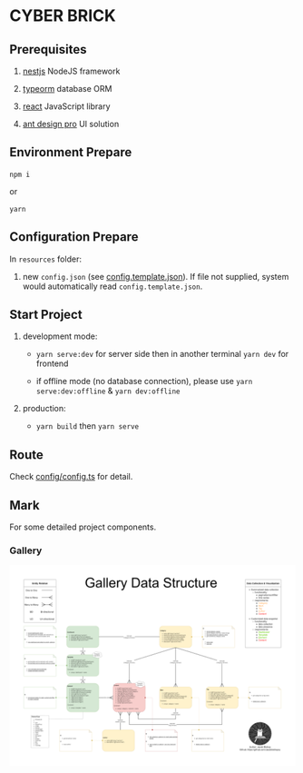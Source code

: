 # CYBER BRICK

## Prerequisites

1. [nestjs](https://nestjs.com/) NodeJS framework

2. [typeorm](https://typeorm.io/) database ORM

3. [react](https://reactjs.org/) JavaScript library

4. [ant design pro](https://beta-pro.ant.design/) UI solution

## Environment Prepare

```
npm i
```
or
```
yarn
```

## Configuration Prepare

In `resources` folder:

1. new `config.json` (see [config.template.json](server/resources/config.template.json)). 
If file not supplied, system would automatically read `config.template.json`.

## Start Project

1. development mode: 

    * `yarn serve:dev` for server side then in another terminal `yarn dev` for frontend
    
    * if offline mode (no database connection), please use `yarn serve:dev:offline` & `yarn dev:offline`

2. production:

    * `yarn build` then `yarn serve`

## Route

Check [config/config.ts](config/config.ts) for detail.

## Mark

For some detailed project components.

### Gallery

![Data Structure](public/GalleryDataStructure.png)

